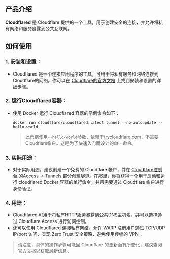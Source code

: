 ## 产品介绍

**Cloudflared** 是 Cloudflare 提供的一个工具，用于创建安全的连接，并允许将私有网络和服务暴露到公共互联网。

## 如何使用

### 1. **安装和设置：**

- Cloudflared 是一个连接应用程序的工具，可用于将私有服务和网络连接到Cloudflare的网络。你可以在 [Cloudflare的官方文档](https://developers.cloudflare.com/cloudflare-one/connections/connect-apps/install-and-setup/) 上找到安装和设置的详细步骤。

### 2. **运行Cloudflared容器：**

- 使用 Docker 运行 Cloudflared 容器的示例命令如下：

   ```shell
   docker run cloudflare/cloudflared:latest tunnel --no-autoupdate --hello-world
   ```

   > 此示例使用`--hello-world`参数，依赖于trycloudflare.com，不需要Cloudflare帐户。这是为了快速入门而设计的单一命令。

### 3. **实际用途：**

- 对于实际用途，建议创建一个免费的 Cloudflare 帐户，并在 [Cloudflare控制台](https://dash.teams.cloudflare.com/) 的Access -> Tunnels 部分创建隧道。在那里，你将获得一个用于启动和运行 cloudflared Docker 容器的单行命令，并且需要通过 Cloudflare 帐户进行身份验证。

### 4. **用途：**

- Cloudflared 可用于将私有HTTP服务暴露到公共DNS主机名，并可以选择通过 Cloudflare Access 进行访问控制。
- 还可以使用 Cloudflared 连接私有网络，允许 WARP 注册用户通过 TCP/UDP IP/port 访问，实现 Zero Trust 安全策略，避免使用传统的 VPN 。

> 请注意，具体的操作步骤可能因 Cloudflare 的更新而有所变化，建议查阅官方文档以获取最新信息。
